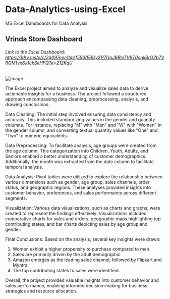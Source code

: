 # Data-Analytics-using-Excel

MS Excel Dahsboards for Data Analysis.  

## Vrinda Store Dashboard 
###### _Link to the Excel Dashboard: https://1drv.ms/x/c/2a097eee1bb1f556/ERDyXP7GpJBBleTV9T0onlIBrO2b7VRGM1vx6J1ckSeHFQ?e=212KqU_
![image](https://github.com/DDGaonkar/Data-Analytics-using-Excel/assets/33095020/b9446402-deea-4e7d-9206-0b2efc443f89)


The Excel project aimed to analyze and visualize sales data to derive actionable insights for a business. The project followed a structured approach encompassing data cleaning, preprocessing, analysis, and drawing conclusions. 

Data Cleaning:
The initial step involved ensuring data consistency and accuracy. This included standardizing values in the gender and quantity columns. For instance, replacing "M" with "Men" and "W" with "Women" in the gender column, and converting textual quantity values like "One" and "Two" to numeric equivalents.

Data Preprocessing:
To facilitate analysis, age groups were created from the age column. This categorization into Children, Youth, Adults, and Seniors enabled a better understanding of customer demographics. Additionally, the month was extracted from the date column to facilitate temporal analysis.

Data Analysis:
Pivot tables were utilized to explore the relationship between various dimensions such as gender, age group, sales channels, order status, and geographic regions. These analyses provided insights into customer behavior, preferences, and sales performance across different segments.

Visualization:
Various data visualizations, such as charts and graphs, were created to represent the findings effectively. Visualizations included comparative charts for sales and orders, geographic maps highlighting top contributing states, and bar charts depicting sales by age group and gender.

Final Conclusions:
Based on the analysis, several key insights were drawn:
1. Women exhibit a higher propensity to purchase compared to men.
2. Sales are primarily driven by the adult demographic.
3. Amazon emerges as the leading sales channel, followed by Flipkart and Myntra.
4. The top contributing states to sales were identified.

Overall, the project provided valuable insights into customer behavior and sales performance, enabling informed decision-making for business strategies and resource allocation.
